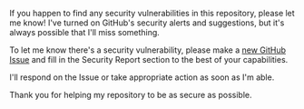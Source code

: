 If you happen to find any security vulnerabilities in this repository, please let me know! I've turned on GitHub's security alerts and suggestions, but it's always possible that I'll miss something.

To let me know there's a security vulnerability, please make a [new GitHub Issue](https://github.com/emmahsax/slack_messaging/issues/new) and fill in the Security Report section to the best of your capabilities.

I'll respond on the Issue or take appropriate action as soon as I'm able.

Thank you for helping my repository to be as secure as possible.
